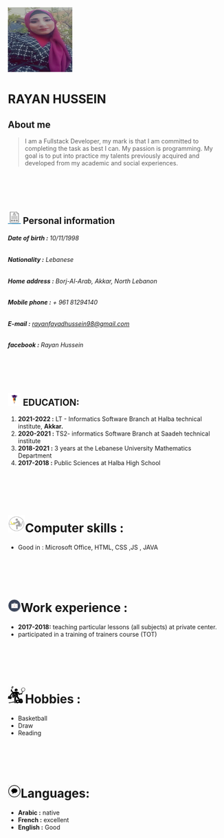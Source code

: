  # <img src="rayann.jpg" style="height:150px; width:150px;"/>
 # **RAYAN HUSSEIN**

## About me 
>I am a Fullstack Developer, my mark is that I am committed to completing the task as best I can.
My passion is programming.
My goal is to put into practice my talents previously acquired and developed from my academic and social experiences.







# <br>
## <img src="monochrome-summary-icon-vector-illustration-linear-5.jpg" style="height:30px; width:30px;"/> **Personal information** 


###### **Date of birth :** 10/11/1998 
###### **Nationality :** Lebanese  
###### **Home address :** Borj-Al-Arab, Akkar, North Lebanon  
###### **Mobile phone :** + 961 81294140
###### **E-mail :** rayanfayadhussein98@gmail.com
###### **facebook :** Rayan Hussein

# <br>


## <img src="educ.png" style="height:30px; width:30px;"/>  **EDUCATION:**   
1. **2021-2022  :** LT - Informatics Software Branch  at Halba technical institute, **Akkar.**
1. **2020-2021 :** TS2- informatics Software Branch at Saadeh technical institute
1. **2018-2021 :** 3 years  at the Lebanese University Mathematics Department   
1. **2017-2018 :**  Public Sciences at Halba High School

# <br>

# <img src="1.jpg" style="height:40px; width:40px;"/>**Computer skills** :   
* Good in : Microsoft Office, HTML, CSS ,JS , JAVA
# <br>

# <img src="2.png" style="height:30px; width:30px;"/>**Work experience :** 
* **2017-2018:** teaching particular lessons (all subjects) at private center.
* participated in a training of trainers course (TOT)

# <br>
# <img src="3.jpg" style="height:40px; width:40px;"/>**Hobbies :**
* Basketball
 * Draw 
  * Reading 
# <br>
# <img src="4.png" style="height:30px; width:30px;"/>**Languages:** 
* **Arabic :** native
* **French :** excellent
* **English :**  Good  
